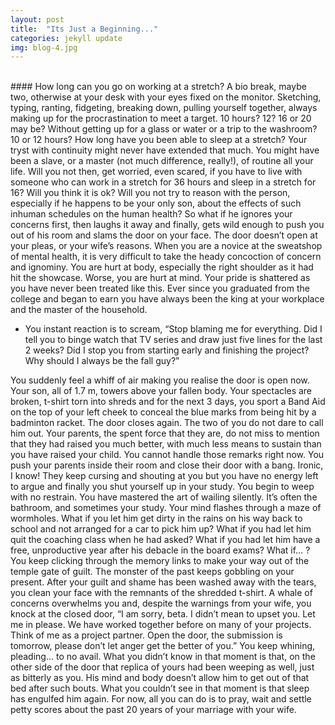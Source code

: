 ```yaml
---
layout: post
title:  "Its Just a Beginning..."
categories: jekyll update
img: blog-4.jpg
---
```

<br/>
#### How long can you go on working at a stretch?
A bio break, maybe two, otherwise at your desk with your eyes fixed on the monitor.
Sketching, typing, ranting, fidgeting, breaking down, pulling yourself together, always making up for the procrastination to meet a target. 10 hours? 12? 16 or 20 may be? Without getting up for a glass or water or a trip to the washroom? 10 or 12 hours? How long have you been able to sleep at a stretch?
Your tryst with continuity might never have extended that much. You might have been a slave, or a master (not much difference, really!), of routine all your life.
Will you not then, get worried, even scared, if you have to live with someone who can work in a stretch for 36 hours and sleep in a stretch for 16? Will you think it is ok? Will you not try to reason with the person, especially if he happens to be your only son, about the effects of such inhuman schedules on the human health?
So what if he ignores your concerns first, then laughs it away and finally, gets wild enough to push you out of his room and slams the door on your face. The door doesn’t open at your pleas, or your wife’s reasons.
When you are a novice at the sweatshop of mental health, it is very difficult to take the heady concoction of concern and ignominy. You are hurt at body, especially the right shoulder as it had hit the showcase. Worse, you are hurt at mind. Your pride is shattered as you have never been treated like this. Ever since you graduated from the college and began to earn you have always been the king at your workplace and the master of the household.


  - You instant reaction is to scream, “Stop blaming me for everything. Did I tell you to binge watch that TV series and draw just five lines for the last 2 weeks? Did I stop you from starting early and finishing the project? Why should I always be the fall guy?”


You suddenly feel a whiff of air making you realise the door is open now. Your son, all of 1.7 m, towers above your fallen body.
Your spectacles are broken, t-shirt torn into shreds and for the next 3 days, you sport a Band Aid on the top of your left cheek to conceal the blue marks from being hit by a badminton racket.
The door closes again. The two of you do not dare to call him out. Your parents, the spent force that they are, do not miss to mention that they had raised you much better, with much less means to sustain than you have raised your child.
You cannot handle those remarks right now. You push your parents inside their room and close their door with a bang. Ironic, I know!
They keep cursing and shouting at you but you have no energy left to argue and finally you shut yourself up in your study.
You begin to weep with no restrain. You have mastered the art of wailing silently. It’s often the bathroom, and sometimes your study.
Your mind flashes through a maze of wormholes.
What if you let him get dirty in the rains on his way back to school and not arranged for a car to pick him up? What if you had let him quit the coaching class when he had asked? What if you had let him have a free, unproductive year after his debacle in the board exams? What if… ?
You keep clicking through the memory links to make your way out of the temple gate of guilt. The monster of the past keeps gobbling on your present.
After your guilt and shame has been washed away with the tears, you clean your face with the remnants of the shredded t-shirt. A whale of concerns overwhelms you and, despite the warnings from your wife, you knock at the closed door,
“I am sorry, beta. I didn’t mean to upset you. Let me in please. We have worked together before on many of your projects. Think of me as a project partner. Open the door, the submission is tomorrow, please don’t let anger get the better of you.”
You keep whining, pleading… to no avail.
What you didn’t know in that moment is that, on the other side of the door that replica of yours had been weeping as well, just as bitterly as you.
His mind and body doesn’t allow him to get out of that bed after such bouts. What you couldn’t see in that moment is that sleep has engulfed him again.
For now, all you can do is to pray, wait and settle petty scores about the past 20 years of your marriage with your wife.